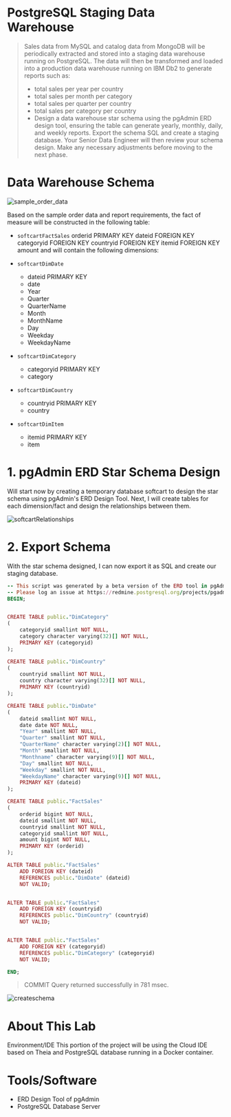 # PostgreSQL Staging Data Warehouse
> Sales data from MySQL and catalog data from MongoDB will be periodically extracted and stored into a staging data warehouse running on PostgreSQL. The data will then be transformed and loaded into a production data warehouse running on IBM Db2 to generate reports such as:
>- total sales per year per country
>- total sales per month per category
>- total sales per quarter per country
>- total sales per category per country
>- Design a data warehouse star schema using the pgAdmin ERD design tool, ensuring the table can generate yearly, monthly, daily, and weekly reports. Export the schema SQL and create a staging database. Your Senior Data Engineer will then review your schema design. Make any necessary adjustments before moving to the next phase.

# Data Warehouse Schema
![sample_order_data](https://github.com/rupamdusane/IBM-Data_Engineering_Capstone_Project/assets/92736419/c4ab6fa8-a359-4e49-a179-374a1e5ed3eb)

Based on the sample order data and report requirements, the fact of measure will be constructed in the following table:

- `softcartFactSales`
orderid PRIMARY KEY
dateid FOREIGN KEY
categoryid FOREIGN KEY
countryid FOREIGN KEY
itemid FOREIGN KEY
amount
and will contain the following dimensions:

- `softcartDimDate`
  - dateid PRIMARY KEY
  - date
  - Year
  - Quarter
  - QuarterName
  - Month
  - MonthName
  - Day
  - Weekday
  - WeekdayName
- `softcartDimCategory`
  - categoryid PRIMARY KEY
  - category
- `softcartDimCountry`
  - countryid PRIMARY KEY
  - country
- `softcartDimItem`
  - itemid PRIMARY KEY
  - item
# 1. pgAdmin ERD Star Schema Design
Will start now by creating a temporary database softcart to design the star schema using pgAdmin's ERD Design Tool. Next, I will create tables for each dimension/fact and design the relationships between them.

![softcartRelationships](https://github.com/rupamdusane/IBM-Data_Engineering_Capstone_Project/assets/92736419/9ac6d27c-e800-4ca0-be48-84ce0ca9801c)


# 2. Export Schema
With the star schema designed, I can now export it as SQL and create our staging database.
```ruby
-- This script was generated by a beta version of the ERD tool in pgAdmin 4.
-- Please log an issue at https://redmine.postgresql.org/projects/pgadmin4/issues/new if you find any bugs, including reproduction steps.
BEGIN;


CREATE TABLE public."DimCategory"
(
    categoryid smallint NOT NULL,
    category character varying(32)[] NOT NULL,
    PRIMARY KEY (categoryid)
);

CREATE TABLE public."DimCountry"
(
    countryid smallint NOT NULL,
    country character varying(32)[] NOT NULL,
    PRIMARY KEY (countryid)
);

CREATE TABLE public."DimDate"
(
    dateid smallint NOT NULL,
    date date NOT NULL,
    "Year" smallint NOT NULL,
    "Quarter" smallint NOT NULL,
    "QuarterName" character varying(2)[] NOT NULL,
    "Month" smallint NOT NULL,
    "Monthname" character varying(9)[] NOT NULL,
    "Day" smallint NOT NULL,
    "Weekday" smallint NOT NULL,
    "WeekdayName" character varying(9)[] NOT NULL,
    PRIMARY KEY (dateid)
);

CREATE TABLE public."FactSales"
(
    orderid bigint NOT NULL,
    dateid smallint NOT NULL,
    countryid smallint NOT NULL,
    categoryid smallint NOT NULL,
    amount bigint NOT NULL,
    PRIMARY KEY (orderid)
);

ALTER TABLE public."FactSales"
    ADD FOREIGN KEY (dateid)
    REFERENCES public."DimDate" (dateid)
    NOT VALID;


ALTER TABLE public."FactSales"
    ADD FOREIGN KEY (countryid)
    REFERENCES public."DimCountry" (countryid)
    NOT VALID;


ALTER TABLE public."FactSales"
    ADD FOREIGN KEY (categoryid)
    REFERENCES public."DimCategory" (categoryid)
    NOT VALID;

END;
```
> COMMIT
> Query returned successfully in 781 msec.

![createschema](https://github.com/rupamdusane/IBM-Data_Engineering_Capstone_Project/assets/92736419/47d47e00-d448-4de5-a83b-7cdeeaefad1d)


# About This Lab
Environment/IDE
This portion of the project will be using the Cloud IDE based on Theia and PostgreSQL database running in a Docker container.

# Tools/Software
- ERD Design Tool of pgAdmin
- PostgreSQL Database Server
